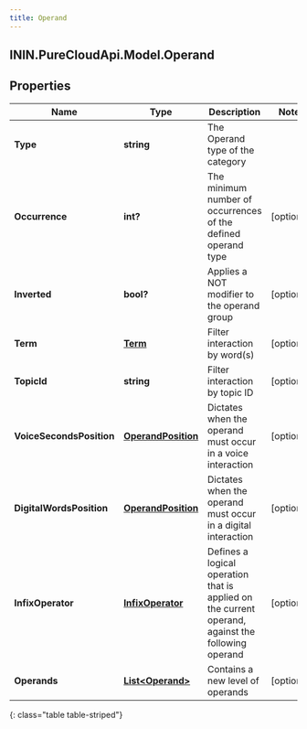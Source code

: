 ```yaml
---
title: Operand
---
```

## ININ.PureCloudApi.Model.Operand

## Properties

|Name | Type | Description | Notes|
|------------ | ------------- | ------------- | -------------|
| **Type** | **string** | The Operand type of the category | |
| **Occurrence** | **int?** | The minimum number of occurrences of the defined operand type | [optional] |
| **Inverted** | **bool?** | Applies a NOT modifier to the operand group | [optional] |
| **Term** | [**Term**](Term.html) | Filter interaction by word(s) | [optional] |
| **TopicId** | **string** | Filter interaction by topic ID | [optional] |
| **VoiceSecondsPosition** | [**OperandPosition**](OperandPosition.html) | Dictates when the operand must occur in a voice interaction | [optional] |
| **DigitalWordsPosition** | [**OperandPosition**](OperandPosition.html) | Dictates when the operand must occur in a digital interaction | [optional] |
| **InfixOperator** | [**InfixOperator**](InfixOperator.html) | Defines a logical operation that is applied on the current operand, against the following operand | [optional] |
| **Operands** | [**List&lt;Operand&gt;**](Operand.html) | Contains a new level of operands | [optional] |
{: class="table table-striped"}


